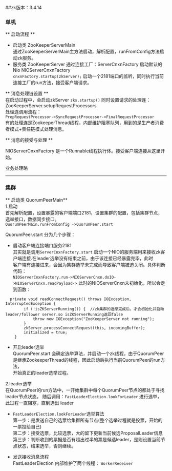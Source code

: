 ##zk版本：3.4.14
### 单机  

** 启动流程 **
* 启动类 ZooKeeperServerMain  
通过ZooKeeperServerMain主方法启动，解析配置，runFromConfig方法启动zk服务。  
* 服务类  ZooKeeperServer 
通过连接工厂：ServerCnxnFactory 启动默认的Nio NIOServerCnxnFactory  
`cnxnFactory.startup(zkServer);` 启动一个2181端口的监听，同时执行当前连接工厂的run方法，接受客户端请求。

** 消息处理链设置 **   
在启动过程中，会启动zkServer `zks.startup()`
同时设置请求的处理连：  ZooKeeperServer.setupRequestProcessors  
处理连调用流程：  
`PrepRequestProcessor->SyncRequestProcessor->FinalRequestProcessor`  
有的处理连是ZookeeperThread线程，内部维护阻塞队列，用到的是生产者消费者模式+责任链模式处理消息。

** 消息的接受与处理 **  

NIOServerCnxnFactory 是一个Runnable线程执行体。接受客户端连接从这里开始。

业务处理略

---
### 集群  

** 启动类 QuorumPeerMain**  
 1.启动   
 首先解析配置，设置暴露的客户端端口2181，设置集群的配置，包括集群节点，选举接口，数据同步接口。  
 `QuorumPeerMain.runFromConfig ->QuorumPeer.start`
 
QuorumPeer.start 分为几个步骤：  
* 启动客户端连接端口服务2181  
其实就是调用`ServerCnxnFactory.start` 启动一个NIO的服务端用来接收zk客户端连接.在leader选举没有结束之前，由于该连接已经暴露完毕，此时  
客户端有连接进来，会因为集群选举未完成而导致客户端被迫关闭。具体判断代码：  
`NIOServerCnxnFactory.run->NIOServerCnxn.doIO->NIOServerCnxn.readPayload->`
此时的NIOServerCnxn未初始化，所以会走到函数：  

```    
  private void readConnectRequest() throws IOException, InterruptedException {
        if (!isZKServerRunning()) {  //zk集群的选举完成后，才会初始化并启动leader/follower server.so isZKServerRunning返回false
            throw new IOException("ZooKeeperServer not running");
        }
        zkServer.processConnectRequest(this, incomingBuffer);
        initialized = true;
    }
```
* 开启leader选举  
QuorumPeer.start 会确定选举算法，并启动一个zk线程，由于QuorumPeer是继承ZookeeperThread的线程，因此启动后执行当前QuorumPeer的run方法，  
开始真正的leader选举过程。


2.leader选举  
在QuorumPeer的run方法中，一开始集群中每个QuorumPeer节点的都处于寻找leader节点状态。  随后调用：`FastLeaderElection.lookForLeader` 进行选举，  
此过程一直阻塞，直到选出 leader 
* `FastLeaderElection.lookForLeader`选举算法  
第一步：是发送自己的选票给集群所有节点(整个选举过程就是投票，开始的一票投给自己)    
第二步：接受选票，比较选票，大的留下更新当前候选ProposalLeader信息  
第三步：判断收到的票据是否有超出过半的票是候选leader，是则设置当前节点状态，结束选举，否则继续。

* 发送接收消息流程  
FastLeaderElection 内部维护了两个线程：
`WorkerReceiver` 












